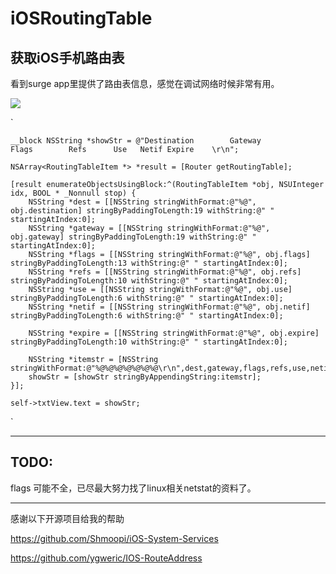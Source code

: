 # iOSRoutingTable

## 获取iOS手机路由表
看到surge app里提供了路由表信息，感觉在调试网络时候非常有用。

![](https://raw.githubusercontent.com/xujialiang/iOSRoutingTable/master/demo.jpg)

`

	__block NSString *showStr = @"Destination        Gateway            Flags        Refs      Use   Netif Expire    \r\n";
	
    NSArray<RoutingTableItem *> *result = [Router getRoutingTable];
    
    [result enumerateObjectsUsingBlock:^(RoutingTableItem *obj, NSUInteger idx, BOOL * _Nonnull stop) {
        NSString *dest = [[NSString stringWithFormat:@"%@", obj.destination] stringByPaddingToLength:19 withString:@" " startingAtIndex:0];
        NSString *gateway = [[NSString stringWithFormat:@"%@", obj.gateway] stringByPaddingToLength:19 withString:@" " startingAtIndex:0];
        NSString *flags = [[NSString stringWithFormat:@"%@", obj.flags] stringByPaddingToLength:13 withString:@" " startingAtIndex:0];
        NSString *refs = [[NSString stringWithFormat:@"%@", obj.refs] stringByPaddingToLength:10 withString:@" " startingAtIndex:0];
        NSString *use = [[NSString stringWithFormat:@"%@", obj.use] stringByPaddingToLength:6 withString:@" " startingAtIndex:0];
        NSString *netif = [[NSString stringWithFormat:@"%@", obj.netif] stringByPaddingToLength:6 withString:@" " startingAtIndex:0];
        
        NSString *expire = [[NSString stringWithFormat:@"%@", obj.expire] stringByPaddingToLength:10 withString:@" " startingAtIndex:0];
        
        NSString *itemstr = [NSString stringWithFormat:@"%@%@%@%@%@%@%@\r\n",dest,gateway,flags,refs,use,netif,expire];
        showStr = [showStr stringByAppendingString:itemstr];
    }];

    self->txtView.text = showStr;
`

----
## TODO:
flags 可能不全，已尽最大努力找了linux相关netstat的资料了。


----
感谢以下开源项目给我的帮助

https://github.com/Shmoopi/iOS-System-Services

https://github.com/ygweric/IOS-RouteAddress